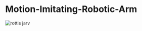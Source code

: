 # Motion-Imitating-Robotic-Arm

![rottis jarv](https://user-images.githubusercontent.com/74113124/222914388-26b079cf-1b80-464a-a25d-2b8e673a498d.png)
